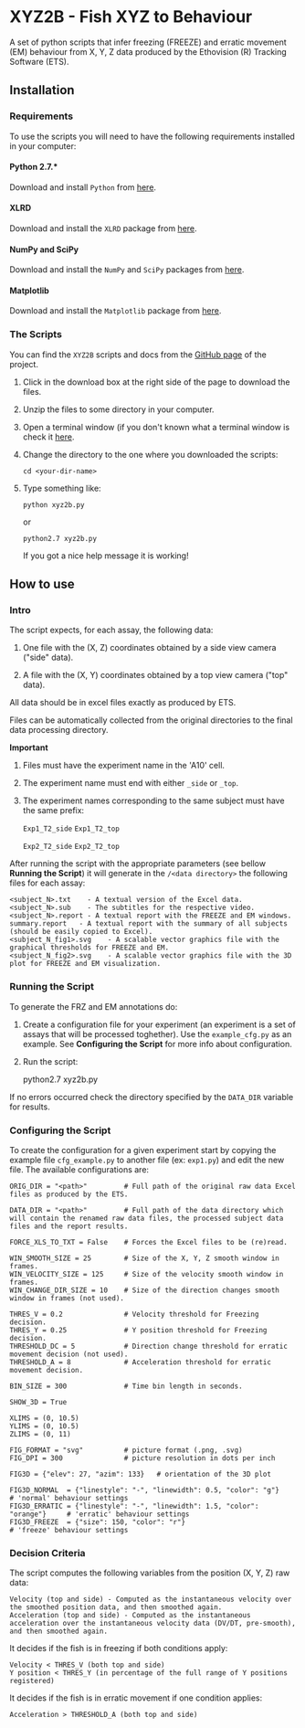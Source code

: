 # XYZ2B - Fish XYZ to Behaviour

A set of python scripts that infer freezing (FREEZE) and erratic movement (EM) behaviour from X, Y, Z data produced by the Ethovision (R) Tracking Software (ETS).

## Installation

### Requirements

To use the scripts you will need to have the following requirements installed in your computer:

#### Python 2.7.*

Download and install `Python` from [here](https://www.python.org/download/).

#### XLRD

Download and install the `XLRD` package from [here](https://pypi.python.org/pypi/xlrd/0.7.9).

#### NumPy and SciPy

Download and install the `NumPy` and `SciPy` packages from [here](http://www.scipy.org/scipylib/download.html).

#### Matplotlib

Download and install the `Matplotlib` package from [here](http://matplotlib.org/downloads.html).


### The Scripts

You can find the `XYZ2B` scripts and docs from the [GitHub page](https://github.com/joseaccruz/xyz2b) of the project.

1. Click in the download box at the right side of the page to download the files.

2. Unzip the files to some directory in your computer.

3. Open a terminal window (if you don't known what a terminal window is check it [here](http://www.makeuseof.com/tag/a-beginners-guide-to-the-windows-command-line/).

4. Change the directory to the one where you downloaded the scripts:

    `cd <your-dir-name>`

5. Type something like:

    `python xyz2b.py`
    
    or
    
    `python2.7 xyz2b.py`
    
    If you got a nice help message it is working!


## How to use


### Intro

The script expects, for each assay, the following data:

1. One file with the (X, Z) coordinates obtained by a side view camera ("side" data).

2. A file with the (X, Y) coordinates obtained by a top view camera ("top" data).

All data should be in excel files exactly as produced by ETS.

Files can be automatically collected from the original directories to the final data processing directory.

**Important**

1. Files must have the experiment name in the 'A10' cell.

2. The experiment name must end with either `_side` or `_top`.

3. The experiment names corresponding to the same subject must have the same prefix:

    `Exp1_T2_side`
    `Exp1_T2_top`

    `Exp2_T2_side`
    `Exp2_T2_top`
     

After running the script with the appropriate parameters (see bellow __Running the Script__) it will generate in the `/<data directory>` the following files for each assay:

    <subject_N>.txt    - A textual version of the Excel data.
    <subject_N>.sub    - The subtitles for the respective video.
    <subject_N>.report - A textual report with the FREEZE and EM windows.
    summary.report   - A textual report with the summary of all subjects (should be easily copied to Excel).
    <subject_N_fig1>.svg    - A scalable vector graphics file with the graphical thresholds for FREEZE and EM.
    <subject_N_fig2>.svg    - A scalable vector graphics file with the 3D plot for FREEZE and EM visualization.


### Running the Script

To generate the FRZ and EM annotations do:

1) Create a configuration file for your experiment (an experiment is a set of assays that will be processed toghether). Use the `example_cfg.py` as an example. See __Configuring the Script__ for more info about configuration.

2) Run the script:

    python2.7 xyz2b.py <config file>

If no errors occurred check the directory specified by the `DATA_DIR` variable for results.


### Configuring the Script

To create the configuration for a given experiment start by copying the example file `cfg_example.py` to another file (ex: `exp1.py`) and edit the new file. The available configurations are:

    ORIG_DIR = "<path>"         # Full path of the original raw data Excel files as produced by the ETS.

    DATA_DIR = "<path>"         # Full path of the data directory which will contain the renamed raw data files, the processed subject data files and the report results.

    FORCE_XLS_TO_TXT = False    # Forces the Excel files to be (re)read.

    WIN_SMOOTH_SIZE = 25        # Size of the X, Y, Z smooth window in frames.
    WIN_VELOCITY_SIZE = 125     # Size of the velocity smooth window in frames.
    WIN_CHANGE_DIR_SIZE = 10    # Size of the direction changes smooth window in frames (not used).

    THRES_V = 0.2               # Velocity threshold for Freezing decision.
    THRES_Y = 0.25              # Y position threshold for Freezing decision.
    THRESHOLD_DC = 5            # Direction change threshold for erratic movement decision (not used).
    THRESHOLD_A = 8             # Acceleration threshold for erratic movement decision.

    BIN_SIZE = 300              # Time bin length in seconds.
    
    SHOW_3D = True
    
    XLIMS = (0, 10.5)
    YLIMS = (0, 10.5)
    ZLIMS = (0, 11)

    FIG_FORMAT = "svg"          # picture format (.png, .svg)
    FIG_DPI = 300               # picture resolution in dots per inch

    FIG3D = {"elev": 27, "azim": 133}   # orientation of the 3D plot

    FIG3D_NORMAL  = {"linestyle": "-", "linewidth": 0.5, "color": "g"}          # 'normal' behaviour settings
    FIG3D_ERRATIC = {"linestyle": "-", "linewidth": 1.5, "color": "orange"}     # 'erratic' behaviour settings
    FIG3D_FREEZE  = {"size": 150, "color": "r"}                                 # 'freeze' behaviour settings


### Decision Criteria

The script computes the following variables from the position (X, Y, Z) raw data:

    Velocity (top and side) - Computed as the instantaneous velocity over the smoothed position data, and then smoothed again.
    Acceleration (top and side) - Computed as the instantaneous acceleration over the instantaneous velocity data (DV/DT, pre-smooth), and then smoothed again.

It decides if the fish is in freezing if both conditions apply:

    Velocity < THRES_V (both top and side)
    Y position < THRES_Y (in percentage of the full range of Y positions registered)

It decides if the fish is in erratic movement if one condition applies:

    Acceleration > THRESHOLD_A (both top and side)

